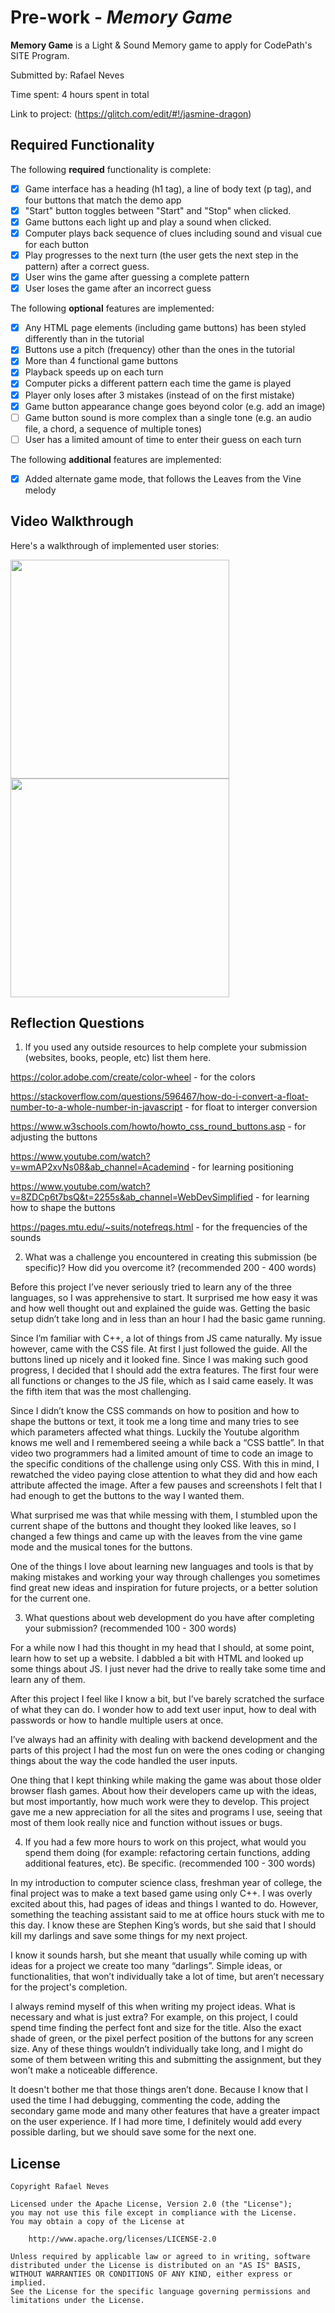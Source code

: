 # Pre-work - *Memory Game*

**Memory Game** is a Light & Sound Memory game to apply for CodePath's SITE Program. 

Submitted by: Rafael Neves

Time spent: 4 hours spent in total

Link to project: (https://glitch.com/edit/#!/jasmine-dragon)

## Required Functionality

The following **required** functionality is complete:

* [x] Game interface has a heading (h1 tag), a line of body text (p tag), and four buttons that match the demo app
* [x] "Start" button toggles between "Start" and "Stop" when clicked. 
* [x] Game buttons each light up and play a sound when clicked. 
* [x] Computer plays back sequence of clues including sound and visual cue for each button
* [x] Play progresses to the next turn (the user gets the next step in the pattern) after a correct guess. 
* [x] User wins the game after guessing a complete pattern
* [x] User loses the game after an incorrect guess

The following **optional** features are implemented:

* [x] Any HTML page elements (including game buttons) has been styled differently than in the tutorial
* [x] Buttons use a pitch (frequency) other than the ones in the tutorial
* [x] More than 4 functional game buttons
* [x] Playback speeds up on each turn
* [x] Computer picks a different pattern each time the game is played
* [x] Player only loses after 3 mistakes (instead of on the first mistake)
* [x] Game button appearance change goes beyond color (e.g. add an image)
* [ ] Game button sound is more complex than a single tone (e.g. an audio file, a chord, a sequence of multiple tones)
* [ ] User has a limited amount of time to enter their guess on each turn

The following **additional** features are implemented:

- [x] Added alternate game mode, that follows the Leaves from the Vine melody

## Video Walkthrough

Here's a walkthrough of implemented user stories:

<img src="http://g.recordit.co/tuceGqQO24.gif" width=350px><br>
<img src="http://g.recordit.co/N0TrDjs0Tq.gif" width=350px><br>


## Reflection Questions
1. If you used any outside resources to help complete your submission (websites, books, people, etc) list them here. 

https://color.adobe.com/create/color-wheel - for the colors

https://stackoverflow.com/questions/596467/how-do-i-convert-a-float-number-to-a-whole-number-in-javascript - for float to interger conversion

https://www.w3schools.com/howto/howto_css_round_buttons.asp - for adjusting the buttons

https://www.youtube.com/watch?v=wmAP2xvNs08&ab_channel=Academind - for learning positioning

https://www.youtube.com/watch?v=8ZDCp6t7bsQ&t=2255s&ab_channel=WebDevSimplified - for learning how to shape the buttons

https://pages.mtu.edu/~suits/notefreqs.html - for the frequencies of the sounds


2. What was a challenge you encountered in creating this submission (be specific)? How did you overcome it? (recommended 200 - 400 words) 

Before this project I’ve never seriously tried to learn any of the three languages, so I was apprehensive to start. It surprised me how easy it was and how well thought out and explained the guide was. Getting the basic setup didn’t take long and in less than an hour I had the basic game running.

Since I’m familiar with C++, a lot of things from JS came naturally. My issue however, came with the CSS file. At first I just followed the guide. All the buttons lined up nicely and it looked fine. Since I was making such good progress, I decided that I should add the extra features. The first four were all functions or changes to the JS file, which as I said came easely. It was the fifth item that was the most challenging.

Since I didn’t know the CSS commands on how to position and how to shape the buttons or text, it took me a long time and many tries to see which parameters affected what things. Luckily the Youtube algorithm knows me well and I remembered seeing a while back a “CSS battle”. In that video two programmers had a limited amount of time to code an image to the specific conditions of the challenge using only CSS. With this in mind, I rewatched the video paying close attention to what they did and how each attribute affected the image. After a few pauses and screenshots I felt that I had enough to get the buttons to the way I wanted them.

What surprised me was that while messing with them, I stumbled upon the current shape of the buttons and thought they looked like leaves, so I changed a few things and came up with the leaves from the vine game mode and the musical tones for the buttons.

One of the things I love about learning new languages and tools is that by making mistakes and working your way through challenges you sometimes find great new ideas and inspiration for future projects, or a better solution for the current one.  


3. What questions about web development do you have after completing your submission? (recommended 100 - 300 words) 

For a while now I had this thought in my head that I should, at some point, learn how to set up a website. I dabbled a bit with HTML and looked up some things about JS. I just never had the drive to really take some time and learn any of them.

After this project I feel like I know a bit, but I’ve barely scratched the surface of what they can do. I wonder how to add text user input, how to deal with passwords or how to handle multiple users at once.

I’ve always had an affinity with dealing with backend development and the parts of this project I had the most fun on were the ones coding or changing things about the way the code handled the user inputs.

One thing that I kept thinking while making the game was about those older browser flash games. About how their developers came up with the ideas, but most importantly, how much work were they to develop. This project gave me a new appreciation for all the sites and programs I use, seeing that most of them look really nice and function without issues or bugs.


4. If you had a few more hours to work on this project, what would you spend them doing (for example: refactoring certain functions, adding additional features, etc). Be specific. (recommended 100 - 300 words) 

In my introduction to computer science class, freshman year of college, the final project was to make a text based game using only C++. I was overly excited about this, had pages of ideas and things I wanted to do. However, something the teaching assistant said to me at office hours stuck with me to this day. I know these are Stephen King’s words, but she said that I should kill my darlings and save some things for my next project.

I know it sounds harsh, but she meant that usually while coming up with ideas for a project we create too many “darlings”. Simple ideas, or functionalities, that won’t individually take a lot of time, but aren’t necessary for the project's completion.

I always remind myself of this when writing my project ideas. What is necessary and what is just extra? For example, on this project, I could spend time finding the perfect font and size for the title. Also the exact shade of green, or the pixel perfect position of the buttons for any screen size. Any of these things wouldn’t individually take long, and I might do some of them between writing this and submitting the assignment, but they won’t make a noticeable difference.

It doesn't bother me that those things aren’t done. Because I know that I used the time I had debugging, commenting the code, adding the secondary game mode and many other features that have a greater impact on the user experience. If I had more time, I definitely would add every possible darling, but we should save some for the next one.


## License

    Copyright Rafael Neves

    Licensed under the Apache License, Version 2.0 (the "License");
    you may not use this file except in compliance with the License.
    You may obtain a copy of the License at

        http://www.apache.org/licenses/LICENSE-2.0

    Unless required by applicable law or agreed to in writing, software
    distributed under the License is distributed on an "AS IS" BASIS,
    WITHOUT WARRANTIES OR CONDITIONS OF ANY KIND, either express or implied.
    See the License for the specific language governing permissions and
    limitations under the License.
